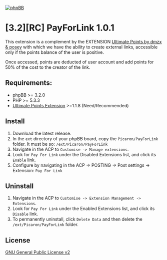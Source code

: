 [![phpBB](https://www.phpbb.com/theme/images/logos/blue/160x52.png)](http://www.phpbb.com)

# [3.2][RC] PayForLink 1.0.1
This extension is a complement by the EXTENSION [Ultimate Points by dmzx &amp; posey](http://www.dmzx-web.net/viewtopic.php?f=66&t=2415) with which we have the ability to create external links, accessible only if the points balance of the user is positive.

Once accessed, points are deducted of user account and add points for 50% of the cost to the creator of the link.

## Requirements:
* phpBB >= 3.2.0
* PHP >= 5.3.3
* [Ultimate Points Extension](http://www.dmzx-web.net/viewtopic.php?f=66&t=2415) >=1.1.8 (Need/Recommended)

## Install
1. Download the latest release.
2. In the `ext` directory of your phpBB board, copy the `Picaron/PayForLink` folder. It must be so: `/ext/Picaron/PayForLink`
3. Navigate in the ACP to `Customise -> Manage extensions`.
4. Look for `Pay For Link` under the Disabled Extensions list, and click its `Enable` link.
5. Configure by navigating in the ACP -> POSTING -> Post settings -> Extension: `Pay For Link`

## Uninstall
1. Navigate in the ACP to `Customise -> Extension Management -> Extensions`.
2. Look for `Pay For Link` under the Enabled Extensions list, and click its `Disable` link.
3. To permanently uninstall, click `Delete Data` and then delete the `/ext/Picaron/PayForLink` folder.

## License
[GNU General Public License v2](http://opensource.org/licenses/GPL-2.0)
